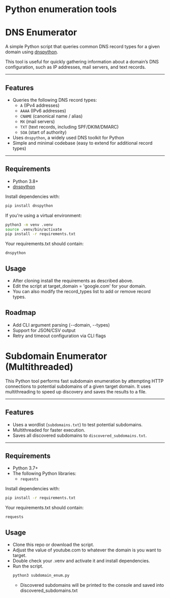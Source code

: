 # Python enumeration tools


# DNS Enumerator

A simple Python script that queries common DNS record types for a given domain using [dnspython](https://www.dnspython.org/).

This tool is useful for quickly gathering information about a domain’s DNS configuration, such as IP addresses, mail servers, and text records.

---

## Features

- Queries the following DNS record types:
  - `A` (IPv4 addresses)
  - `AAAA` (IPv6 addresses)
  - `CNAME` (canonical name / alias)
  - `MX` (mail servers)
  - `TXT` (text records, including SPF/DKIM/DMARC)
  - `SOA` (start of authority)
- Uses `dnspython`, a widely used DNS toolkit for Python
- Simple and minimal codebase (easy to extend for additional record types)

---

## Requirements

- Python 3.8+
- [dnspython](https://pypi.org/project/dnspython/)

Install dependencies with:

```bash
pip install dnspython
```

If you're using a virtual environment:

```bash
python3 -m venv .venv
source .venv/bin/activate
pip install -r requirements.txt
```

Your requirements.txt should contain:
```
dnspython
```

## Usage

- After cloning install the requirements as described above.
- Edit the script at target_domain = 'google.com' for your domain.
- You can also modify the record_types list to add or remove record types.

## Roadmap

- Add CLI argument parsing (--domain, --types)
- Support for JSON/CSV output
- Retry and timeout configuration via CLI flags



# Subdomain Enumerator (Multithreaded)

This Python tool performs fast subdomain enumeration by attempting HTTP connections to potential subdomains of a given target domain.
It uses multithreading to speed up discovery and saves the results to a file.

---

## Features
- Uses a wordlist (`subdomains.txt`) to test potential subdomains.
- Multithreaded for faster execution.
- Saves all discovered subdomains to `discovered_subdomains.txt`.

---

## Requirements
- Python 3.7+
- The following Python libraries:
  - `requests`

Install dependencies with:

```bash
pip install -r requirements.txt
```
Your requirements.txt should contain:

```
requests
```

## Usage

- Clone this repo or download the script.
- Adjust the value of youtube.com to whatever the domain is you want to target.
- Double check your .venv and activate it and install dependencies.
- Run the script.
  ```bash
  python3 subdomain_enum.py
  ```
  - Discovered subdomains will be printed to the console and saved into discovered_subdomains.txt
